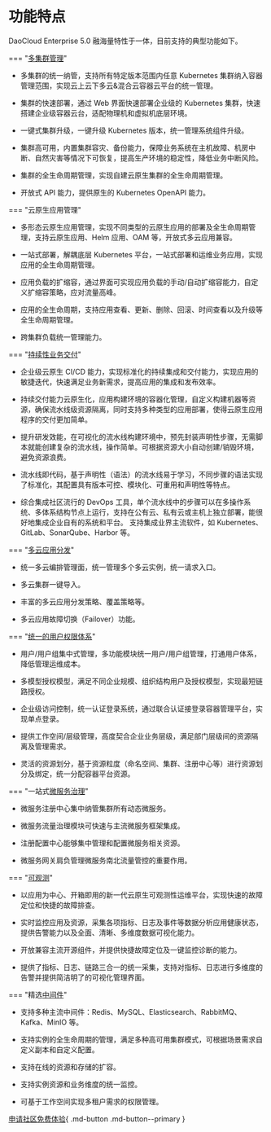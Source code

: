 # 功能特点

DaoCloud Enterprise 5.0 融海量特性于一体，目前支持的典型功能如下。

=== "[多集群管理](../kpanda/03ProductBrief/WhatisKPanda.md)"

- 多集群的统一纳管，支持所有特定版本范围内任意 Kubernetes 集群纳入容器管理范围，实现云上云下多云&混合云容器云平台的统一管理。

- 集群的快速部署，通过 Web 界面快速部署企业级的 Kubernetes 集群，快速搭建企业级容器云台，适配物理机和虚拟机底层环境。

- 一键式集群升级，一键升级 Kubernetes 版本，统一管理系统组件升级。

- 集群高可用，内置集群容灾、备份能力，保障业务系统在主机故障、机房中断、自然灾害等情况下可恢复，提高生产环境的稳定性，降低业务中断风险。

- 集群的全生命周期管理，实现自建云原生集群的全生命周期管理。

- 开放式 API 能力，提供原生的 Kubernetes OpenAPI 能力。

=== "云原生应用管理"

- 多形态云原生应用管理，实现不同类型的云原生应用的部署及全生命周期管理，支持云原生应用、Helm 应用、OAM 等，开放式多云应用兼容。

- 一站式部署，解耦底层 Kubernetes 平台，一站式部署和运维业务应用，实现应用的全生命周期管理。

- 应用负载的扩缩容，通过界面可实现应用负载的手动/自动扩缩容能力，自定义扩缩容策略，应对流量高峰。

- 应用的全生命周期，支持应用查看、更新、删除、回滚、时间查看以及升级等全生命周期管理。

- 跨集群负载统一管理能力。

=== "[持续性业务交付](../amamba/01ProductBrief/WhatisAmamba.md)"

- 企业级云原生 CI/CD 能力，实现标准化的持续集成和交付能力，实现应用的敏捷迭代，快速满足业务新需求，提高应用的集成和发布效率。

- 持续交付能力云原生化，应用构建环境的容器化管理，自定义构建机器等资源，确保流水线级资源隔离，同时支持多种类型的应用部署，使得云原生应用程序的交付更加简单。

- 提升研发效能，在可视化的流水线构建环境中，预先封装声明性步骤，无需脚本就能创建复杂的流水线，操作简单。可根据资源大小自动创建/销毁环境，避免资源浪费。

- 流水线即代码，基于声明性（语法）的流水线易于学习，不同步骤的语法实现了标准化，其配置具有版本可控、模块化、可重用和声明性等特点。

- 综合集成社区流行的 DevOps 工具，单个流水线中的步骤可以在多操作系统、多体系结构节点上运行，支持在公有云、私有云或主机上独立部署，能很好地集成企业自有的系统和平台。
  支持集成业界主流软件，如 Kubernetes、GitLab、SonarQube、Harbor 等。

=== "[多云应用分发](../kairship/01product/whatiskair.md)"

- 统一多云编排管理面，统一管理多个多云实例，统一请求入口。

- 多云集群一键导入。

- 丰富的多云应用分发策略、覆盖策略等。

- 多云应用故障切换（Failover）功能。

=== "[统一的用户权限体系](../ghippo/01ProductBrief/WhatisGhippo.md)"

- 用户/用户组集中式管理，多功能模块统一用户/用户组管理，打通用户体系，降低管理运维成本。

- 多模型授权模型，满足不同企业规模、组织结构用户及授权模型，实现最短链路授权。

- 企业级访问控制，统一认证登录系统，通过联合认证接登录容器管理平台，实现单点登录。

- 提供工作空间/层级管理，高度契合企业业务层级，满足部门层级间的资源隔离及管理需求。

- 灵活的资源划分，基于资源粒度（命名空间、集群、注册中心等）进行资源划分及绑定，统一分配容器平台资源。

=== "一站式[微服务治理](../skoala/intro/overview.md)"

- 微服务注册中心集中纳管集群所有动态微服务。

- 微服务流量治理模块可快速与主流微服务框架集成。

- 注册配置中心能够集中管理和配置微服务相关资源。

- 微服务网关肩负管理微服务南北流量管控的重要作用。

=== "[可观测](../insight/03ProductBrief/WhatisKInsight.md)"

- 以应用为中心、开箱即用的新一代云原生可观测性运维平台，实现快速的故障定位和快捷的故障排查。

- 实时监控应用及资源，采集各项指标、日志及事件等数据分析应用健康状态，提供告警能力以及全面、清晰、多维度数据可视化能力。

- 开放兼容主流开源组件，并提供快捷故障定位及一键监控诊断的能力。

- 提供了指标、日志、链路三合一的统一采集，支持对指标、日志进行多维度的告警并提供简洁明了的可视化管理界面。

=== "精选[中间件](../middleware/midware.md)"

- 支持多种主流中间件：Redis、MySQL、Elasticsearch、RabbitMQ、Kafka、MinIO 等。

- 支持实例的全生命周期的管理，满足多种高可用集群模式，可根据场景需求自定义副本和自定义配置。

- 支持在线的资源和存储的扩容。

- 支持实例资源和业务维度的统一监控。

- 可基于工作空间实现多租户需求的权限管理。

[申请社区免费体验](license0.md){ .md-button .md-button--primary }

